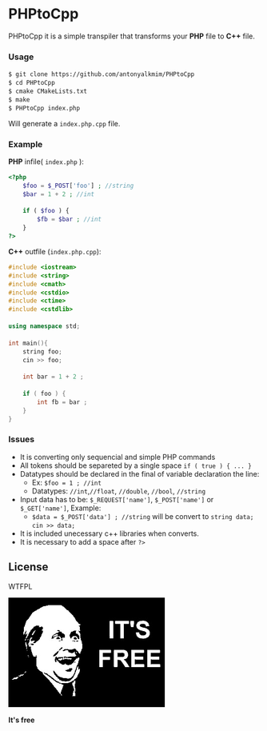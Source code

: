 # PHPtoCpp

PHPtoCpp it is a simple transpiler that transforms your **PHP** file to **C++** file.

### Usage
```sh
$ git clone https://github.com/antonyalkmim/PHPtoCpp
$ cd PHPtoCpp
$ cmake CMakeLists.txt
$ make
$ PHPtoCpp index.php
```
Will generate a ```index.php.cpp``` file.

### Example

**PHP** infile( ```index.php``` ):
```php
<?php
    $foo = $_POST['foo'] ; //string
    $bar = 1 + 2 ; //int

    if ( $foo ) {
        $fb = $bar ; //int
    }
?>
```

**C++** outfile (```index.php.cpp```):
```cpp
#include <iostream>
#include <string>
#include <cmath>
#include <cstdio>
#include <ctime>
#include <cstdlib>

using namespace std;

int main(){
    string foo;
    cin >> foo;

    int bar = 1 + 2 ;

    if ( foo ) {
        int fb = bar ;
    }
}
```


### Issues
- It is converting only sequencial and simple PHP commands
- All tokens should be separeted by a single space ```if ( true ) { ... } ```
- Datatypes should be declared in the final of variable declaration the line:
  - Ex: ```$foo = 1 ; //int```
  - Datatypes: ```//int```,```//float```, ```//double```, ```//bool```, ```//string```
- Input data has to be: ```$_REQUEST['name']```, ```$_POST['name']``` or ```$_GET['name']```, Example:
  - ```$data = $_POST['data'] ; //string``` will be convert to ```string data; cin >> data;```
- It is included unecessary c++ libraries when converts.
- It is necessary to add a space after ```?>```


License
----
WTFPL

![alt tag](https://github.com/antonyalkmim/PHPtoCpp/blob/master/its_free.jpg)

**It's free**
